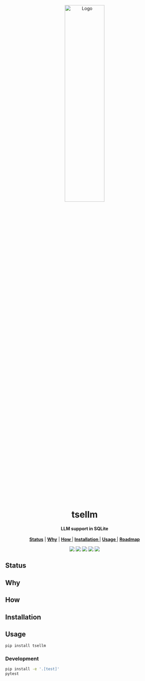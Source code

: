 <p align="center">

<p align="center">
   <img width="50%" height="40%" src="" alt="Logo">
  </p>

  <h1 align="center">tsellm</h1>
  <p align="center">
  <strong>LLM support in SQLite</strong>
    <br> <br />
    <a href="#status"><strong> Status</strong></a> |
    <a href="#why"><strong> Why</strong></a> |
    <a href="#how"><strong> How </strong></a> |
    <a href="#installation"><strong> Installation </strong></a> |
    <a href="#usage"><strong> Usage </strong></a> |
    <a href="#roadmap"><strong> Roadmap </strong></a> 

   </p>
<p align="center">

<p align="center">
<a href="https://pypi.org/project/tsellm/"><img src="https://img.shields.io/pypi/v/tsellm?label=PyPI"></a>
<a href="https://github.com/Florents-Tselai/tsellm/actions/workflows/test.yml?branch=mainline"><img src="https://github.com/Florents-Tselai/tsellm/actions/workflows/test.yml/badge.svg"></a>
<a href="https://codecov.io/gh/Florents-Tselai/tsellm"><img src="https://codecov.io/gh/Florents-Tselai/tsellm/branch/main/graph/badge.svg"></a>  
<a href="https://opensource.org/licenses/BSD license"><img src="https://img.shields.io/badge/BSD license.0-blue.svg"></a>
<a href="https://github.com/Florents-Tselai/tsellm/releases"><img src="https://img.shields.io/github/v/release/Florents-Tselai/tsellm?include_prereleases&label=changelog"></a>

## Status

## Why

## How


## Installation

## Usage

```bash
pip install tsellm
```

### Development

```bash
pip install -e '.[test]'
pytest
```

